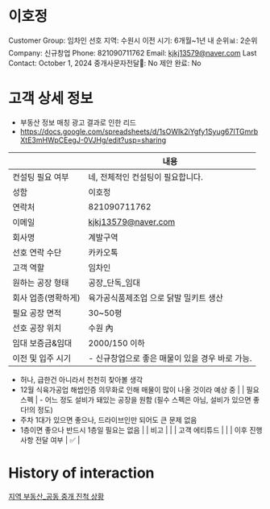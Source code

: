 # 이호정

Customer Group: 임차인
선호 지역: 수원시
이전 시기: 6개월~1년 내
순위📊: 2순위
Company: 신규창업
Phone: 821090711762
Email: kjkj13579@naver.com
Last Contact: October 1, 2024
중개사문자전달📩: No
제안 완료: No

# 고객 상세 정보

- 부동산 정보 매칭 광고 결과로 인한 리드
- https://docs.google.com/spreadsheets/d/1sOWIk2iYgfy1Syug67ITGmrbXtE3mHWpCEegJ-0VJHg/edit?usp=sharing

|  | 내용 |
| --- | --- |
| 컨설팅 필요 여부 | 네, 전체적인 컨설팅이 필요합니다. |
| 성함 | 이호정 |
| 연락처 | 821090711762 |
| 이메일 | [kjkj13579@naver.com](mailto:kjkj13579@naver.com) |
| 회사명 | 계발구역 |
| 선호 연락 수단 | 카카오톡 |
| 고객 역할 | 임차인 |
| 원하는 공장 형태 | 공장_단독_임대 |
| 회사 업종(명확하게) | 육가공식품제조업 으로 닭발 밀키트 생산 |
| 필요 공장 면적 | 30~50평 |
| 선호 공장 위치 | 수원 內 |
| 임대 보증금&임대 | 2000/150 이하 |
| 이전 및 입주 시기 | - 신규창업으로 좋은 매물이 있을 경우 바로 가능.
- 허나, 급한건 아니라서 천천히 찾아볼 생각
- 12월 식육가공업 해썹인증 의무화로 인해 매물이 많이 나올 것이라 예상 중  |
| 필요 스펙 | - 어느 정도 설비가 돼있는 공장을 원함 (필수 스펙은 아님, 설비가 있으면 좋다!의 정도)
- 주차 1대가 있으면 좋으나, 드라이브인만 되어도 큰 문제 없음
- 1층이면 좋으나 반드시 1층일 필요는 없음 |
| 비고 |  |
| 고객 에티튜드 |  |
| 이후 진행 사항 전달 여부 | ✅ |

# History of interaction

[지역 부동산_공동 중개 진척 상황 ](%E1%84%8C%E1%85%B5%E1%84%8B%E1%85%A7%E1%86%A8%20%E1%84%87%E1%85%AE%E1%84%83%E1%85%A9%E1%86%BC%E1%84%89%E1%85%A1%E1%86%AB_%E1%84%80%E1%85%A9%E1%86%BC%E1%84%83%E1%85%A9%E1%86%BC%20%E1%84%8C%E1%85%AE%E1%86%BC%E1%84%80%E1%85%A2%20%E1%84%8C%E1%85%B5%E1%86%AB%E1%84%8E%E1%85%A5%E1%86%A8%20%E1%84%89%E1%85%A1%E1%86%BC%E1%84%92%E1%85%AA%E1%86%BC%20123e98ce7f71816cb995c8c3e1196fb0.csv)
